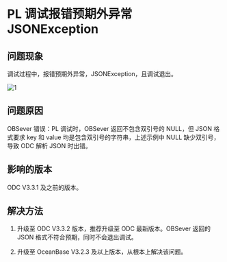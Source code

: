 PL 调试报错预期外异常 JSONException
===========================================

**问题现象**
-----------------

调试过程中，报错预期外异常，JSONException，且调试退出。

![1](https://obbusiness-private.oss-cn-shanghai.aliyuncs.com/doc/img/odc/KB/3.common-troubleshooting/4.pl-object/2.jsonexception/1.png)

**问题原因**
-----------------

OBSever 错误：PL 调试时，OBSever 返回不包含双引号的 NULL，但 JSON 格式要求 key 和 value 均是包含双引号的字符串，上述示例中 NULL 缺少双引号，导致 ODC 解析 JSON 时出错。

影响的版本
----------------------

ODC V3.3.1 及之前的版本。

**解决方法**
-------------------------

1. 升级至 ODC V3.3.2 版本，推荐升级至 ODC 最新版本。OBSever 返回的 JSON 格式不符合预期，同时不会退出调试。

2. 升级至 OceanBase V3.2.3 及以上版本，从根本上解决该问题。